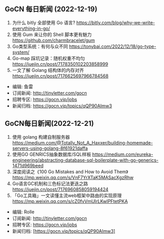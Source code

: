 ## GoCN 每日新闻 (2022-12-19)

1. 为什么 bitly 全部使用 Go 语言? https://bitly.com/blog/why-we-write-everything-in-go/
2. 使用 Gum 来让你的 Shell 脚本更有魅力 https://github.com/charmbracelet/gum
3. Go类型系统：有何与众不同 https://tonybai.com/2022/12/18/go-type-system/
4. Go-map 踩坑记录：随机权重不均匀 https://juejin.cn/post/7178350102203858999
5. 一文了解 Golang 结构体的内存对齐 https://juejin.cn/post/7176625697966784568

* 编辑: 鱼雷
* 订阅新闻: http://tinyletter.com/gocn
* 招聘专区: https://gocn.vip/jobs
* 新闻归档: https://gocn.vip/topics/qQP90AImw3


## GoCN每日新闻(2022-12-21)

1. 使用 golang 构建自制服务器 https://medium.com/@Totally_Not_A_Haxxer/building-homemade-servers-using-golang-8f61921daffa
2. 使用GO GENRICS抽象数据库/SQL样板 https://medium.com/eureka-engineering/abstracting-database-sql-boilerplate-with-go-generics-1471d969beed
3. 深度阅读之《100 Go Mistakes and How to Avoid Them》https://mp.weixin.qq.com/s/VnF7YrXTaK5MASacXgzRhw
4. Go语言GC机制和三色标记法更迭之路 https://juejin.cn/post/7176960858059194424
5. 「Go工具箱」一文读懂主流web框架中路由的实现原理 https://mp.weixin.qq.com/s/cZ0fvVmUIrLKwlPFtetPKA


- 编辑: Rolle
- 订阅新闻: http://tinyletter.com/gocn
- 招聘专区: https://gocn.vip/jobs
- 新闻归档: [https://gocn.vip/topics/qQP90AImw3]
